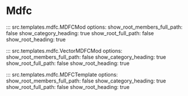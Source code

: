 # Mdfc

::: src.templates.mdfc.MDFCMod
    options:
        show_root_members_full_path: false
        show_category_heading: true
        show_root_full_path: false
        show_root_heading: true

::: src.templates.mdfc.VectorMDFCMod
    options:
        show_root_members_full_path: false
        show_category_heading: true
        show_root_full_path: false
        show_root_heading: true

::: src.templates.mdfc.MDFCTemplate
    options:
        show_root_members_full_path: false
        show_category_heading: true
        show_root_full_path: false
        show_root_heading: true

